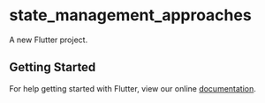 # state_management_approaches

A new Flutter project.

## Getting Started

For help getting started with Flutter, view our online
[documentation](https://flutter.io/).

